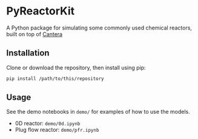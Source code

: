 # PyReactorKit

A Python package for simulating some commonly used chemical reactors, built on top of [Cantera](https://github.com/Cantera/cantera)

## Installation

Clone or download the repository, then install using pip:

```bash
pip install /path/to/this/repository
```

## Usage

See the demo notebooks in `demo/` for examples of how to use the models.

- 0D reactor: `demo/0d.ipynb`
- Plug flow reactor: `demo/pfr.ipynb`